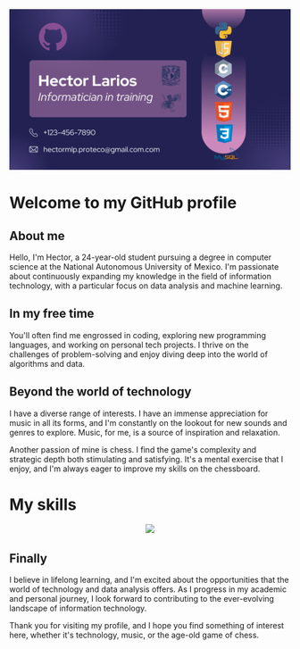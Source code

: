 
<img src="/banner.png" alt="banner">

# Welcome to my GitHub profile
## About me
Hello, I'm Hector, a 24-year-old student pursuing a degree in computer science at the National Autonomous University of Mexico. I'm passionate about continuously expanding my knowledge in the field of information technology, with a particular focus on data analysis and machine learning.

## In my free time 
You'll often find me engrossed in coding, exploring new programming languages, and working on personal tech projects. I thrive on the challenges of problem-solving and enjoy diving deep into the world of algorithms and data.

## Beyond the world of technology
I have a diverse range of interests. I have an immense appreciation for music in all its forms, and I'm constantly on the lookout for new sounds and genres to explore. Music, for me, is a source of inspiration and relaxation.

Another passion of mine is chess. I find the game's complexity and strategic depth both stimulating and satisfying. It's a mental exercise that I enjoy, and I'm always eager to improve my skills on the chessboard.

# My skills
<div align="center">
    <img src="https://skillicons.dev/icons?i=github,git,py,c,cpp,laravel,nodejs,js,html,bootstrap,sass,css,vite,php,mysql,linux,bash,docker,vscode,fluter&perline=5">
</div>

## Finally
I believe in lifelong learning, and I'm excited about the opportunities that the world of technology and data analysis offers. As I progress in my academic and personal journey, I look forward to contributing to the ever-evolving landscape of information technology.

Thank you for visiting my profile, and I hope you find something of interest here, whether it's technology, music, or the age-old game of chess.





